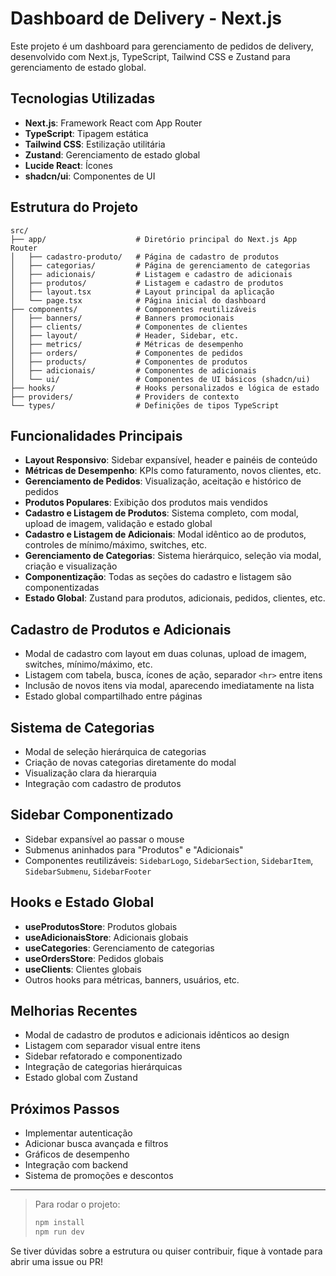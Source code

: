 # Dashboard de Delivery - Next.js

Este projeto é um dashboard para gerenciamento de pedidos de delivery, desenvolvido com Next.js, TypeScript, Tailwind CSS e Zustand para gerenciamento de estado global.

## Tecnologias Utilizadas

- **Next.js**: Framework React com App Router
- **TypeScript**: Tipagem estática
- **Tailwind CSS**: Estilização utilitária
- **Zustand**: Gerenciamento de estado global
- **Lucide React**: Ícones
- **shadcn/ui**: Componentes de UI

## Estrutura do Projeto

```plaintext
src/
├── app/                    # Diretório principal do Next.js App Router
│   ├── cadastro-produto/   # Página de cadastro de produtos
│   ├── categorias/         # Página de gerenciamento de categorias
│   ├── adicionais/         # Listagem e cadastro de adicionais
│   ├── produtos/           # Listagem e cadastro de produtos
│   ├── layout.tsx          # Layout principal da aplicação
│   └── page.tsx            # Página inicial do dashboard
├── components/             # Componentes reutilizáveis
│   ├── banners/            # Banners promocionais
│   ├── clients/            # Componentes de clientes
│   ├── layout/             # Header, Sidebar, etc.
│   ├── metrics/            # Métricas de desempenho
│   ├── orders/             # Componentes de pedidos
│   ├── products/           # Componentes de produtos
│   ├── adicionais/         # Componentes de adicionais
│   └── ui/                 # Componentes de UI básicos (shadcn/ui)
├── hooks/                  # Hooks personalizados e lógica de estado
├── providers/              # Providers de contexto
└── types/                  # Definições de tipos TypeScript
```

## Funcionalidades Principais

- **Layout Responsivo**: Sidebar expansível, header e painéis de conteúdo
- **Métricas de Desempenho**: KPIs como faturamento, novos clientes, etc.
- **Gerenciamento de Pedidos**: Visualização, aceitação e histórico de pedidos
- **Produtos Populares**: Exibição dos produtos mais vendidos
- **Cadastro e Listagem de Produtos**: Sistema completo, com modal, upload de imagem, validação e estado global
- **Cadastro e Listagem de Adicionais**: Modal idêntico ao de produtos, controles de mínimo/máximo, switches, etc.
- **Gerenciamento de Categorias**: Sistema hierárquico, seleção via modal, criação e visualização
- **Componentização**: Todas as seções do cadastro e listagem são componentizadas
- **Estado Global**: Zustand para produtos, adicionais, pedidos, clientes, etc.

## Cadastro de Produtos e Adicionais

- Modal de cadastro com layout em duas colunas, upload de imagem, switches, mínimo/máximo, etc.
- Listagem com tabela, busca, ícones de ação, separador `<hr>` entre itens
- Inclusão de novos itens via modal, aparecendo imediatamente na lista
- Estado global compartilhado entre páginas

## Sistema de Categorias

- Modal de seleção hierárquica de categorias
- Criação de novas categorias diretamente do modal
- Visualização clara da hierarquia
- Integração com cadastro de produtos

## Sidebar Componentizado

- Sidebar expansível ao passar o mouse
- Submenus aninhados para "Produtos" e "Adicionais"
- Componentes reutilizáveis: `SidebarLogo`, `SidebarSection`, `SidebarItem`, `SidebarSubmenu`, `SidebarFooter`

## Hooks e Estado Global

- **useProdutosStore**: Produtos globais
- **useAdicionaisStore**: Adicionais globais
- **useCategories**: Gerenciamento de categorias
- **useOrdersStore**: Pedidos globais
- **useClients**: Clientes globais
- Outros hooks para métricas, banners, usuários, etc.

## Melhorias Recentes

- Modal de cadastro de produtos e adicionais idênticos ao design
- Listagem com separador visual entre itens
- Sidebar refatorado e componentizado
- Integração de categorias hierárquicas
- Estado global com Zustand

## Próximos Passos

- Implementar autenticação
- Adicionar busca avançada e filtros
- Gráficos de desempenho
- Integração com backend
- Sistema de promoções e descontos

---

> Para rodar o projeto:
>
> ```bash
> npm install
> npm run dev
> ```

Se tiver dúvidas sobre a estrutura ou quiser contribuir, fique à vontade para abrir uma issue ou PR!

